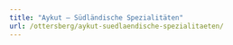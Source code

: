 ```yaml
---
title: "Aykut – Südländische Spezialitäten"
url: /ottersberg/aykut-suedlaendische-spezialitaeten/
---
```

